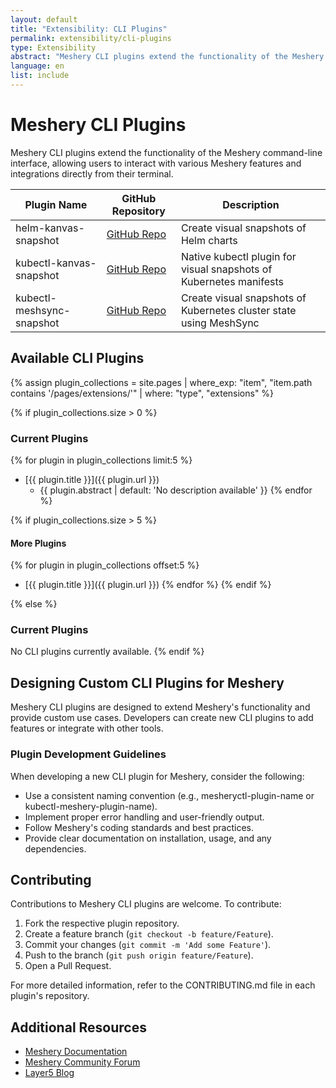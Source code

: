 ```yaml
---
layout: default
title: "Extensibility: CLI Plugins"
permalink: extensibility/cli-plugins
type: Extensibility
abstract: "Meshery CLI plugins extend the functionality of the Meshery command-line interface, allowing users to interact with various Meshery features and integrations directly from their terminal."
language: en
list: include
---
```


# Meshery CLI Plugins

Meshery CLI plugins extend the functionality of the Meshery command-line interface, allowing users to interact with various Meshery features and integrations directly from their terminal.

| Plugin Name | GitHub Repository | Description |
|------------|------------------|-------------|
| helm-kanvas-snapshot | [GitHub Repo](https://github.com/meshery/helm-kanvas-snapshot) | Create visual snapshots of Helm charts |
| kubectl-kanvas-snapshot | [GitHub Repo](https://github.com/meshery/kubectl-kanvas-snapshot) | Native kubectl plugin for visual snapshots of Kubernetes manifests |
| kubectl-meshsync-snapshot | [GitHub Repo](https://github.com/meshery/kubectl-meshsync-snapshot) | Create visual snapshots of Kubernetes cluster state using MeshSync |

## Available CLI Plugins

{% assign plugin_collections = site.pages | where_exp: "item", "item.path contains '/pages/extensions/'" | where: "type", "extensions" %}

{% if plugin_collections.size > 0 %}
### Current Plugins

{% for plugin in plugin_collections limit:5 %}
- [{{ plugin.title }}]({{ plugin.url }})
  - {{ plugin.abstract | default: 'No description available' }}
{% endfor %}

{% if plugin_collections.size > 5 %}
#### More Plugins

{% for plugin in plugin_collections offset:5 %}
- [{{ plugin.title }}]({{ plugin.url }})
{% endfor %}
{% endif %}

{% else %}
### Current Plugins
No CLI plugins currently available.
{% endif %}

## Designing Custom CLI Plugins for Meshery

Meshery CLI plugins are designed to extend Meshery's functionality and provide custom use cases. Developers can create new CLI plugins to add features or integrate with other tools.

### Plugin Development Guidelines

When developing a new CLI plugin for Meshery, consider the following:

- Use a consistent naming convention (e.g., mesheryctl-plugin-name or kubectl-meshery-plugin-name).
- Implement proper error handling and user-friendly output.
- Follow Meshery's coding standards and best practices.
- Provide clear documentation on installation, usage, and any dependencies.

## Contributing

Contributions to Meshery CLI plugins are welcome. To contribute:

1. Fork the respective plugin repository.
2. Create a feature branch (`git checkout -b feature/Feature`).
3. Commit your changes (`git commit -m 'Add some Feature'`).
4. Push to the branch (`git push origin feature/Feature`).
5. Open a Pull Request.

For more detailed information, refer to the CONTRIBUTING.md file in each plugin's repository.

## Additional Resources

- [Meshery Documentation](https://docs.meshery.io/)
- [Meshery Community Forum](https://discuss.layer5.io/)
- [Layer5 Blog](https://layer5.io/blog)